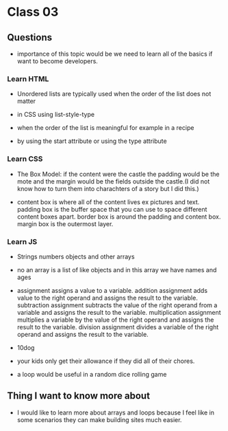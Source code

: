 
# Class 03

## Questions

- importance of this topic would be we need to learn all of the basics if want to become developers.

### Learn HTML

- Unordered lists are typically used when the order of the list does not matter

- in CSS using list-style-type

- when the order of the list is meaningful for example in a recipe

- by using the start attribute or using the type attribute

### Learn CSS

- The Box Model: if the content were the castle the padding would be the mote and the margin would be the fields outside the castle.(I did not know how to turn them into charachters of a story but I did this.)

- content box is where all of the content lives ex pictures and text. padding box is the buffer space that you can use to space different content boxes apart. border box is around the padding and content box. margin box is the outermost layer.

### Learn JS

- Strings numbers objects and other arrays

- no an array is a list of like objects and in this array we have names and ages

- assignment assigns a value to a variable. addition assignment adds value to the right operand and assigns the result to the variable. subtraction assignment subtracts the value of the right operand from a variable and assigns the result to the variable. multiplication assignment multiplies a variable by the value of the right operand and assigns the result to the variable. division assignment divides a variable of the right operand and assigns the result to the variable.

- 10dog 

- your kids only get their allowance if they did all of their chores.

- a loop would be useful in a random dice rolling game

## Thing I want to know more about

- I would like to learn more about arrays and loops because I feel like in some scenarios they can make building sites much easier.